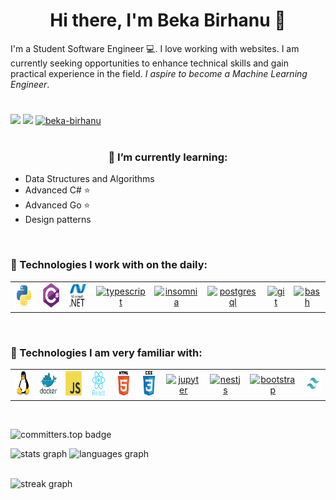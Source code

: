 <h1 align="center">Hi there, I'm Beka Birhanu 👋</h1>
<p align="left">
  I'm a Student Software Engineer 💻. I love working with websites. I am
  currently seeking opportunities to enhance technical skills and gain practical
  experience in the field.
  <em>I aspire to become a Machine Learning Engineer</em>.
</p>
<h1></h1>
<div align="left">
  <a href="https://www.linkedin.com/in/beka-birhanu-atomsa/"
    ><img
      src="https://img.shields.io/badge/-Linkedin-blue?style=flat-square&logo=Linkedin&logoColor=white&link=https://www.linkedin.com/in/tamiru-alemnew/"
  /></a>
  <a href="https://leetcode.com/u/beka_birhanu/"
    ><img
      src="https://img.shields.io/badge/-Leetcode-FFA500?style=flat&logo=leetcode&logoColor=white"
  /></a>
  <a href="https://codeforces.com/profile/beka-birhanu" target="blank"
    ><img
      src="https://raw.githubusercontent.com/rahuldkjain/github-profile-readme-generator/master/src/images/icons/Social/codeforces.svg"
      alt="beka-birhanu"
      height="20"
      width="30"
  /></a>
</div>

<br />

<h3 align="center">🌱 I’m currently learning:</h3>
<ul>
  <li>Data Structures and Algorithms</li>
  <li>Advanced C# ⭐</li>
  <li>Advanced Go ⭐</li>
  <li>Design patterns</li>
</ul>

<br />

<h3>💼 Technologies I work with on the daily:</h3>
<table>
  <tr>
    <td align="center">
      <a href="https://www.python.org" target="_blank" rel="noreferrer">
        <img
          src="https://raw.githubusercontent.com/devicons/devicon/master/icons/python/python-original.svg"
          alt="python"
          width="40"
          height="40"
        />
      </a>
    </td>
    <td align="center">
      <a href="https://www.w3schools.com/cs/" target="_blank" rel="noreferrer">
        <img
          src="https://raw.githubusercontent.com/devicons/devicon/master/icons/csharp/csharp-original.svg"
          alt="csharp"
          width="40"
          height="40"
        />
      </a>
    </td>
    <td align="center">
      <a href="https://dotnet.microsoft.com/" target="_blank" rel="noreferrer">
        <img
          src="https://raw.githubusercontent.com/devicons/devicon/master/icons/dot-net/dot-net-original-wordmark.svg"
          alt="dotnet"
          width="40"
          height="40"
        />
      </a>
    </td>
    <td align="center">
      <a href="https://typescriptlang.org">
        <img
          src="https://upload.wikimedia.org/wikipedia/commons/thumb/4/4c/Typescript_logo_2020.svg/1200px-Typescript_logo_2020.svg.png"
          alt="typescript"
          width="40"
          height="40"
        />
      </a>
    </td>
    <td align="center">
      <a href="https://insomnia.rest/" target="_blank" rel="noreferrer">
        <img
          src="https://raw.githubusercontent.com/get-icon/geticon/master/icons/insomnia.svg"
          alt="insomnia"
          width="40"
          height="40"
        />
      </a>
    </td>
    <td align="center">
      <a href="https://postgresql.org" target="_blank" rel="noreferrer">
        <img
          src="https://upload.wikimedia.org/wikipedia/commons/thumb/2/29/Postgresql_elephant.svg/540px-Postgresql_elephant.svg.png?20080116191800"
          alt="postgresql"
          width="40"
          height="40"
        />
      </a>
    </td>
    <td align="center">
      <a href="https://git-scm.com/" target="_blank" rel="noreferrer">
        <img
          src="https://www.vectorlogo.zone/logos/git-scm/git-scm-icon.svg"
          alt="git"
          width="40"
          height="40"
        />
      </a>
    </td>
    <td align="center">
      <a
        href="https://www.gnu.org/software/bash/"
        target="_blank"
        rel="noreferrer"
      >
        <img
          src="https://www.vectorlogo.zone/logos/gnu_bash/gnu_bash-icon.svg"
          alt="bash"
          width="40"
          height="40"
        />
      </a>
    </td>
  </tr>
</table>

<br />

<h3>💼 Technologies I am very familiar with:</h3>
<table>
  <tr>
    <td align="center">
      <a href="https://www.linux.org/" target="_blank" rel="noreferrer">
        <img
          src="https://raw.githubusercontent.com/devicons/devicon/master/icons/linux/linux-original.svg"
          alt="linux"
          width="40"
          height="40"
        />
      </a>
    </td>
    <td align="center">
      <a href="https://www.docker.com/" target="_blank" rel="noreferrer">
        <img
          src="https://raw.githubusercontent.com/devicons/devicon/master/icons/docker/docker-original-wordmark.svg"
          alt="docker"
          width="40"
          height="40"
        />
      </a>
    </td>
    <td align="center">
      <a
        href="https://developer.mozilla.org/en-US/docs/Web/JavaScript"
        target="_blank"
        rel="noreferrer"
      >
        <img
          src="https://raw.githubusercontent.com/devicons/devicon/master/icons/javascript/javascript-original.svg"
          alt="javascript"
          width="40"
          height="40"
        />
      </a>
    </td>
    <td align="center">
      <a href="https://reactjs.org/" target="_blank" rel="noreferrer">
        <img
          src="https://raw.githubusercontent.com/devicons/devicon/master/icons/react/react-original-wordmark.svg"
          alt="react"
          width="40"
          height="40"
        />
      </a>
    </td>
    <td align="center">
      <a href="https://www.w3.org/html/" target="_blank" rel="noreferrer">
        <img
          src="https://raw.githubusercontent.com/devicons/devicon/master/icons/html5/html5-original-wordmark.svg"
          alt="html5"
          width="40"
          height="40"
        />
      </a>
    </td>
    <td align="center">
      <a href="https://www.w3schools.com/css/" target="_blank" rel="noreferrer">
        <img
          src="https://raw.githubusercontent.com/devicons/devicon/master/icons/css3/css3-original-wordmark.svg"
          alt="css3"
          width="40"
          height="40"
        />
      </a>
    </td>
    <td align="center">
      <a href="https://jupyter.org/">
        <img
          src="https://www.nicepng.com/png/detail/70-701999_jupyter-logo.png"
          alt="jupyter"
          width="40"
          height="40"
        />
      </a>
    </td>
    <td align="center">
      <a href="https://nestjs.com">
        <img
          src="https://d33wubrfki0l68.cloudfront.net/e937e774cbbe23635999615ad5d7732decad182a/26072/logo-small.ede75a6b.svg"
          alt="nestjs"
          width="40"
          height="40"
        />
      </a>
    </td>
    <td align="center">
      <a href="https://getbootstrap.com/">
        <img
          src="https://getbootstrap.com/docs/5.0/assets/brand/bootstrap-logo-shadow.png"
          alt="bootstrap"
          width="40"
          height="40"
        />
      </a>
    </td>
    <td align="center">
      <a href="https://tailwindcss.com/">
        <img
          src="https://raw.githubusercontent.com/github/explore/main/topics/tailwind/tailwind.png"
          alt="tailwind"
          width="40"
          height="40"
        />
      </a>
    </td>
  </tr>
</table>

<br />

<img
  src="https://user-badge.committers.top/ethiopia/beka-birhanu.svg"
  alt="committers.top badge"
/>

<div>
  <img
    src="https://github-readme-stats.vercel.app/api?username=beka-birhanu&hide_title=false&hide_rank=false&show_icons=true&include_all_commits=false&count_private=true&disable_animations=false&theme=dark&locale=en&hide_border=true&order=1"
    height="150"
    alt="stats graph"
  />
  <img
    src="https://github-readme-stats.vercel.app/api/top-langs?username=beka-birhanu&locale=en&hide_title=false&layout=compact&card_width=320&langs_count=6&theme=dark&hide_border=true&order=2"
    height="150"
    alt="languages graph"
  />
</div>

<br />

<img
  src="https://streak-stats.demolab.com?user=beka-birhanu&locale=en&mode=daily&theme=dark&hide_border=true&border_radius=5&order=3"
  height="270"
  alt="streak graph"
/>

